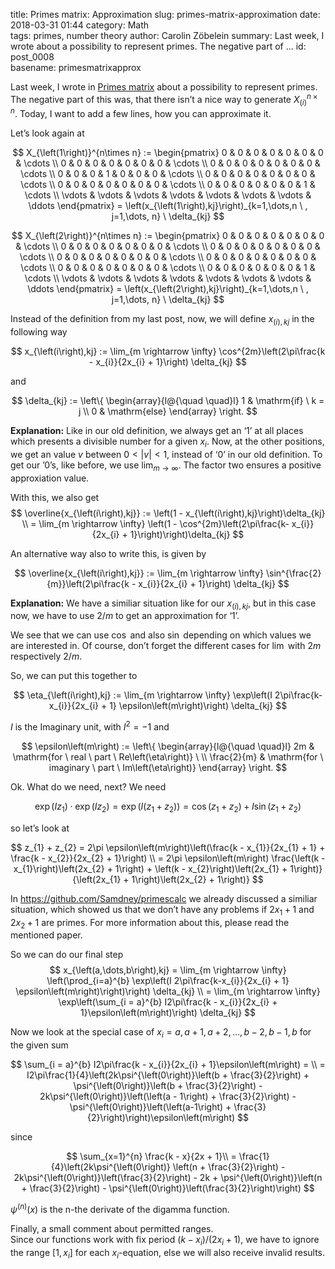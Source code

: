 title:      Primes matrix: Approximation
slug:       primes-matrix-approximation
date:       2018-03-31 01:44
category:   Math        
tags:       primes, number theory
author:     Carolin Zöbelein
summary:    Last week, I wrote about a possibility to represent primes. The negative part of ...
id:         post_0008   
basename:   primesmatrixapprox

Last week, I wrote in [Primes
matrix](https://samdney.github.io/2018/03/primes-matrix.html) about a
possibility to represent primes. The negative part of this was, that
there isn’t a nice way to generate $X_{\left(i\right)}^{n\times n}$.
Today, I want to add a few lines, how you can approximate it.

Let’s look again at

$$
X_{\left(1\right)}^{n\times n} :=
\begin{pmatrix}
0 & 0 & 0 & 0 & 0 & 0 & 0 & \cdots \\
0 & 0 & 0 & 0 & 0 & 0 & 0 & \cdots \\
0 & 0 & 0 & 0 & 0 & 0 & 0 & \cdots \\
0 & 0 & 0 & 1 & 0 & 0 & 0 & \cdots \\
0 & 0 & 0 & 0 & 0 & 0 & 0 & \cdots \\
0 & 0 & 0 & 0 & 0 & 0 & 0 & \cdots \\
0 & 0 & 0 & 0 & 0 & 0 & 1 & \cdots \\
\vdots & \vdots & \vdots & \vdots & \vdots & \vdots & \vdots & \ddots
\end{pmatrix}
= \left(x_{\left(1\right),kj}\right)_{k=1,\dots,n \ , j=1,\dots, n} \  \delta_{kj}
$$

$$
X_{\left(2\right)}^{n\times n} :=
\begin{pmatrix}
0 & 0 & 0 & 0 & 0 & 0 & 0 & \cdots \\
0 & 0 & 0 & 0 & 0 & 0 & 0 & \cdots  \\
0 & 0 & 0 & 0 & 0 & 0 & 0 & \cdots \\
0 & 0 & 0 & 0 & 0 & 0 & 0 & \cdots \\
0 & 0 & 0 & 0 & 0 & 0 & 0 & \cdots \\
0 & 0 & 0 & 0 & 0 & 0 & 0 & \cdots \\
0 & 0 & 0 & 0 & 0 & 0 & 1 & \cdots \\
\vdots & \vdots & \vdots & \vdots & \vdots & \vdots & \vdots & \ddots
\end{pmatrix}
= \left(x_{\left(2\right),kj}\right)_{k=1,\dots,n \ , j=1,\dots, n} \  \delta_{kj}
$$

Instead of the definition from my last post, now, we will define
$x_{\left(i\right),kj}$ in the following way

$$
    x_{\left(i\right),kj} := \lim_{m \rightarrow \infty} \cos^{2m}\left(2\pi\frac{k - x_{i}}{2x_{i} + 1}\right) \delta_{kj} 
$$

and

$$
\delta_{kj} := \left\{
    \begin{array}{l@{\quad \quad}l}
    1 & \mathrm{if} \ k = j \\
    0 & \mathrm{else}
    \end{array}
\right.
$$

**Explanation:** Like in our old definition, we always get an ‘1’ at all
places which presents a divisible number for a given $x_{i}$. Now, at
the other positions, we get an value $v$ between $0 < |v| < 1$, instead
of ‘0’ in our old definition. To get our ’0’s, like before, we use
$\lim_{m \rightarrow \infty}$. The factor two ensures a positive
approxiation value.

With this, we also get $$
    \overline{x_{\left(i\right),kj}} := \left(1 - x_{\left(i\right),kj}\right)\delta_{kj} \\
    = \lim_{m \rightarrow \infty} \left(1 - \cos^{2m}\left(2\pi\frac{k- x_{i}}{2x_{i} + 1}\right)\right)\delta_{kj}  
$$

An alternative way also to write this, is given by

$$
    \overline{x_{\left(i\right),kj}} := \lim_{m \rightarrow \infty} \sin^{\frac{2}{m}}\left(2\pi\frac{k - x_{i}}{2x_{i} + 1}\right) \delta_{kj}
$$

**Explanation:** We have a similiar situation like for our
$x_{\left(i\right),kj}$, but in this case now, we have to use $2/m$ to
get an approximation for ‘1’.

We see that we can use $\cos$ and also $\sin$ depending on which values
we are interested in. Of course, don’t forget the different cases for
$\lim$ with $2m$ respectively $2/m$.

So, we can put this together to

$$
    \eta_{\left(i\right),kj}  := \lim_{m \rightarrow \infty} \exp\left(I 2\pi\frac{k-x_{i}}{2x_{i} + 1} \epsilon\left(m\right)\right) \delta_{kj}
$$

$I$ is the Imaginary unit, with $I^{2} = -1$ and

$$
\epsilon\left(m\right) := \left\{
    \begin{array}{l@{\quad \quad}l}
    2m & \mathrm{for \ real \ part \ Re\left(\eta\right)} \  \\
    \frac{2}{m} & \mathrm{for \ imaginary \ part \ Im\left(\eta\right)}
    \end{array}
\right.
$$

Ok. What do we need, next? We need

$$
    \exp\left(Iz_{1}\right) \cdot \exp\left(Iz_{2}\right) = \exp\left(I\left(z_{1} + z_{2}\right)\right)  = \cos\left(z_{1} + z_{2}\right) + I\sin\left(z_{1} + z_{2}\right)
$$

so let’s look at

$$
    z_{1} + z_{2} = 2\pi \epsilon\left(m\right)\left(\frac{k - x_{1}}{2x_{1} + 1} + \frac{k - x_{2}}{2x_{2} + 1}\right) \\
    = 2\pi \epsilon\left(m\right) \frac{\left(k - x_{1}\right)\left(2x_{2} + 1\right) + \left(k - x_{2}\right)\left(2x_{1} + 1\right)}{\left(2x_{1} + 1\right)\left(2x_{2} + 1\right)}
$$

In <a href="https://github.com/Samdney/primescalc"
target="_blank">https://github.com/Samdney/primescalc</a> we already
discussed a similiar situation, which showed us that we don’t have any
problems if $2x_{1} + 1$ and $2x_{2} + 1$ are primes. For more
information about this, please read the mentioned paper.

So we can do our final step $$
    x_{\left(a,\dots,b\right),kj} = \lim_{m \rightarrow \infty} \left(\prod_{i=a}^{b} \exp\left(I 2\pi\frac{k-x_{i}}{2x_{i} + 1} \epsilon\left(m\right)\right)\right) \delta_{kj} \\
    = \lim_{m \rightarrow \infty} \exp\left(\sum_{i = a}^{b} I2\pi\frac{k - x_{i}}{2x_{i} + 1}\epsilon\left(m\right)\right) \delta_{kj}
$$

Now we look at the special case of
$x_{i} = a, a+1, a+2, \dots, b-2, b-1,b$ for the given sum

$$
  \sum_{i = a}^{b} I2\pi\frac{k - x_{i}}{2x_{i} + 1}\epsilon\left(m\right) = \\
  = I2\pi\frac{1}{4}\left(2k\psi^{\left(0\right)}\left(b + \frac{3}{2}\right) + \psi^{\left(0\right)}\left(b + \frac{3}{2}\right) - 2k\psi^{\left(0\right)}\left(\left(a - 1\right) + \frac{3}{2}\right) - \psi^{\left(0\right)}\left(\left(a-1\right) + \frac{3}{2}\right)\right)\epsilon\left(m\right)   
$$

since

$$
    \sum_{x=1}^{n} \frac{k - x}{2x + 1}\\
    = \frac{1}{4}\left(2k\psi^{\left(0\right)} \left(n + \frac{3}{2}\right) -
    2k\psi^{\left(0\right)}\left(\frac{3}{2}\right) - 2k + \psi^{\left(0\right)}\left(n + \frac{3}{2}\right) - \psi^{\left(0\right)}\left(\frac{3}{2}\right)\right) 
$$

$\psi^{\left(n\right)}\left(x\right)$ is the n-the derivate of the
digamma function.

Finally, a small comment about permitted ranges.  
Since our functions work with fix period $(k - x_{i})/(2x_{i} + 1)$, we
have to ignore the range $[1,x_{i}]$ for each $x_{i}$-equation, else we
will also receive invalid results.
